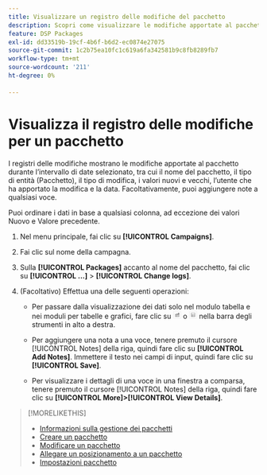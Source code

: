 ```yaml
---
title: Visualizzare un registro delle modifiche del pacchetto
description: Scopri come visualizzare le modifiche apportate al pacchetto.
feature: DSP Packages
exl-id: dd33519b-19cf-4b6f-b6d2-ec0874e27075
source-git-commit: 1c2b75ea10fc1c619a6fa342581b9c8fb8289fb7
workflow-type: tm+mt
source-wordcount: '211'
ht-degree: 0%

---
```


# Visualizza il registro delle modifiche per un pacchetto

I registri delle modifiche mostrano le modifiche apportate al pacchetto durante l’intervallo di date selezionato, tra cui il nome del pacchetto, il tipo di entità (Pacchetto), il tipo di modifica, i valori nuovi e vecchi, l’utente che ha apportato la modifica e la data. Facoltativamente, puoi aggiungere note a qualsiasi voce.

Puoi ordinare i dati in base a qualsiasi colonna, ad eccezione dei valori Nuovo e Valore precedente.

1. Nel menu principale, fai clic su **[!UICONTROL Campaigns]**.

1. Fai clic sul nome della campagna.

1. Sulla **[!UICONTROL Packages]** accanto al nome del pacchetto, fai clic su  **[!UICONTROL ...]** > **[!UICONTROL Change logs]**.

1. (Facoltativo) Effettua una delle seguenti operazioni:

   * Per passare dalla visualizzazione dei dati solo nel modulo tabella e nei moduli per tabelle e grafici, fare clic su ![Vista a tabella e grafico](/help/dsp/assets/table-plus-chart-view.png "Vista a tabella e grafico") o ![Vista a tabella](/help/dsp/assets/table-view.png "Vista a tabella") nella barra degli strumenti in alto a destra.

   * Per aggiungere una nota a una voce, tenere premuto il cursore [!UICONTROL Notes] della riga, quindi fare clic su **[!UICONTROL Add Notes]**. Immettere il testo nei campi di input, quindi fare clic su **[!UICONTROL Save]**.

   * Per visualizzare i dettagli di una voce in una finestra a comparsa, tenere premuto il cursore [!UICONTROL Notes] della riga, quindi fare clic su **[!UICONTROL More]>[!UICONTROL View Details]**.

>[!MORELIKETHIS]
>
>* [Informazioni sulla gestione dei pacchetti](package-about.md)
>* [Creare un pacchetto](package-create.md)
>* [Modificare un pacchetto](package-edit.md)
>* [Allegare un posizionamento a un pacchetto](package-attach-placement.md)
>* [Impostazioni pacchetto](package-settings.md)

